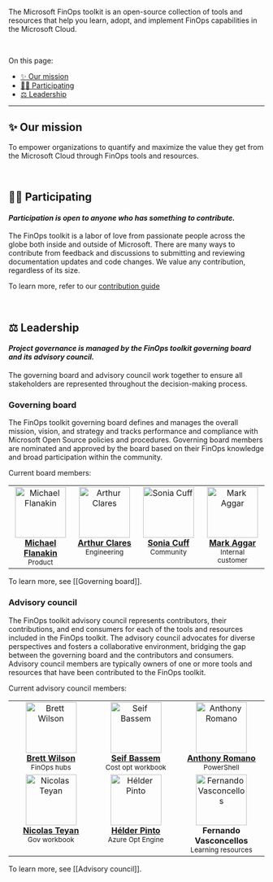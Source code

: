 <!-- markdownlint-disable MD041 -->

The Microsoft FinOps toolkit is an open-source collection of tools and resources that help you learn, adopt, and implement FinOps capabilities in the Microsoft Cloud.

<br>

On this page:

- [✨ Our mission](#-our-mission)
- [👩‍💻 Participating](#-participating)
- [⚖️ Leadership](#️-leadership)

---

## ✨ Our mission

To empower organizations to quantify and maximize the value they get from the Microsoft Cloud through FinOps tools and resources.

<br>

## 👩‍💻 Participating

#### _Participation is open to anyone who has something to contribute._<!-- markdownlint-disable-line MD001 -->

The FinOps toolkit is a labor of love from passionate people across the globe both inside and outside of Microsoft. There are many ways to contribute from feedback and discussions to submitting and reviewing documentation updates and code changes. We value any contribution, regardless of its size.

To learn more, refer to our [contribution guide](https://github.com/microsoft/finops-toolkit/blob/dev/CONTRIBUTING.md)

<br>

## ⚖️ Leadership

#### _Project governance is managed by the FinOps toolkit governing board and its advisory council._<!-- markdownlint-disable-line MD001 -->

The governing board and advisory council work together to ensure all stakeholders are represented throughout the decision-making process.

### Governing board

The FinOps toolkit governing board defines and manages the overall mission, vision, and strategy and tracks performance and compliance with Microsoft Open Source policies and procedures. Governing board members are nominated and approved by the board based on their FinOps knowledge and broad participation within the community.

Current board members:

<table>
  <tbody>
    <tr>
      <td align="center" valign="top" width="150"><a href="http://about.me/flanakin"><img src="https://avatars.githubusercontent.com/u/399533?v=4?s=100" width="100px;" alt="Michael Flanakin"/><br /><b>Michael Flanakin</b></a><br /><sup>Product</sup></td>
      <td align="center" valign="top" width="150"><a href="https://github.com/arthurclares"><img src="https://avatars.githubusercontent.com/u/53261392?v=4?s=100" width="100px;" alt="Arthur Clares"/><br /><b>Arthur Clares</b></a><br /><sup>Engineering</sup></td>
      <td align="center" valign="top" width="150"><a href="https://github.com/scuffy"><img src="https://avatars.githubusercontent.com/u/41356020?v=4?s=100" width="100px;" alt="Sonia Cuff"/><br /><b>Sonia Cuff</b></a><br /><sup>Community</sup></td>
      <td align="center" valign="top" width="150"><a href="https://github.com/maggar"><img src="https://avatars.githubusercontent.com/u/55561955?v=4?s=100" width="100px;" alt="Mark Aggar"/><br /><b>Mark Aggar</b></a><br /><sup>Internal customer</sup></td>
    </tr>
  </tbody>
</table>

To learn more, see [[Governing board]].

### Advisory council

The FinOps toolkit advisory council represents contributors, their contributions, and end consumers for each of the tools and resources included in the FinOps toolkit. The advisory council advocates for diverse perspectives and fosters a collaborative environment, bridging the gap between the governing board and the contributors and consumers. Advisory council members are typically owners of one or more tools and resources that have been contributed to the FinOps toolkit.

Current advisory council members:

<table>
  <tbody>
    <tr>
      <td align="center" valign="top" width="209"><a href="https://github.com/MSBrett"><img src="https://avatars.githubusercontent.com/u/24294904?v=4?s=100" width="100px;" alt="Brett Wilson"/><br /><b>Brett Wilson</b></a><br /><sup>FinOps hubs</sup></td>
      <td align="center" valign="top" width="209"><a href="https://www.seifbassem.com/"><img src="https://avatars.githubusercontent.com/u/38246040?v=4?s=100" width="100px;" alt="Seif Bassem"/><br /><b>Seif Bassem</b></a><br /><sup>Cost opt workbook</sup></td>
      <td align="center" valign="top" width="209"><a href="https://github.com/aromano2"><img src="https://avatars.githubusercontent.com/u/26576969?v=4?s=100" width="100px;" alt="Anthony Romano"/><br /><b>Anthony Romano</b></a><br /><sup>PowerShell</sup></td>
    </tr>
    <tr>
      <td align="center" valign="top" width="209"><a href="https://github.com/nteyan"><img src="https://avatars.githubusercontent.com/u/8894656?v=4?s=100" width="100px;" alt="Nicolas Teyan"/><br /><b>Nicolas Teyan</b></a><br /><sup>Gov workbook</sup></td>
      <td align="center" valign="top" width="209"><a href="https://aka.ms/helderpinto"><img src="https://avatars.githubusercontent.com/u/10661605?v=4?s=100" width="100px;" alt="Hélder Pinto"/><br /><b>Hélder Pinto</b></a><br /><sup>Azure Opt Engine</sup></td>
      <td align="center" valign="top" width="209"><img src="https://github.com/microsoft/finops-toolkit/assets/399533/164afda4-1960-499d-a621-afdf6f868903" width="100px;" alt="Fernando Vasconcellos"/><br /><b>Fernando Vasconcellos</b></a><br /><sup>Learning resources</sup></td>
    </tr>
  </tbody>
</table>

To learn more, see [[Advisory council]].

<br>
